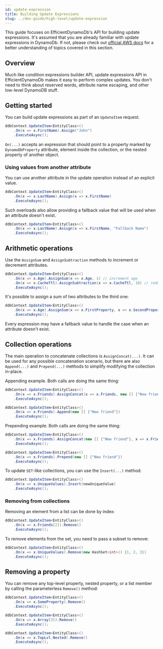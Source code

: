 ```yaml
---
id: update-expression
title: Building Update Expressions
slug: ../dev-guide/high-level/update-expression
---
```


This guide focuses on EfficientDynamoDb's API for building update expressions.
It's assumed that you are already familiar with update expressions in DynamoDb.
If not, please check out [official AWS docs](https://docs.aws.amazon.com/amazondynamodb/latest/developerguide/Expressions.UpdateExpressions.html) for a better understanding of topics covered in this section.

## Overview

Much like condition expressions builder API, update expressions API in EfficientDynamoDb makes it easy to perform complex updates.
You don't need to think about reserved words, attribute name escaping, and other low-level DynamoDB stuff.

## Getting started

You can build update expressions as part of an `UpdateItem` request.

```csharp
ddbContext.UpdateItem<EntityClass>()
    .On(x => x.FirstName).Assign("John")
    .ExecuteAsync();
```

`On(...)` accepts an expression that should point to a property marked by `DynamoDbProperty` attribute, element inside the collection, or the nested property of another object.

### Using values from another attribute

You can use another attribute in the update operation instead of an explicit value.

```csharp
ddbContext.UpdateItem<EntityClass>()
    .On(x => x.LastName).Assign(x => x.FirstName)
    .ExecuteAsync();
```

Such overloads also allow providing a fallback value that will be used when an attribute doesn't exist.

```csharp
ddbContext.UpdateItem<EntityClass>()
    .On(x => x.LastName).Assign(x => x.FirstName, "Fallback Name")
    .ExecuteAsync();
```

## Arithmetic operations

Use the `AssignSum` and `AssignSubtraction` methods to increment or decrement attributes.

```csharp
ddbContext.UpdateItem<EntityClass>()
    .On(x => x.Age).AssignSum(x => x.Age, 1) // increment age
    .On(x => x.CacheTtl).AssignSubtraction(x => x.CacheTtl, 10) // reduce cache TTL by 10 (seconds)
    .ExecuteAsync();
```

It's possible to assign a sum of two attributes to the third one:

```csharp
ddbContext.UpdateItem<EntityClass>()
    .On(x => x.Age).AssignSum(x => x.FirstProperty, x => x.SecondProperty)
    .ExecuteAsync();
```

Every expression may have a fallback value to handle the case when an attribute doesn't exist.

## Collection operations

The main operation to concatenate collections is `AssignConcat(...)`.
It can be used for any possible concatenation scenario, but there are also `Append(...)` and `Prepend(...)` methods to simplify modifying the collection in-place.

Appending example. Both calls are doing the same thing:

```csharp
ddbContext.UpdateItem<EntityClass>()
    .On(x => x.Friends).AssignConcat(x => x.Friends, new [] {"New friend"})
    .ExecuteAsync();

ddbContext.UpdateItem<EntityClass>()
    .On(x => x.Friends).Append(new [] {"New friend"})
    .ExecuteAsync();
```

Prepending example. Both calls are doing the same thing:

```csharp
ddbContext.UpdateItem<EntityClass>()
    .On(x => x.Friends).AssignConcat(new [] {"New friend"}, x => x.Friends)
    .ExecuteAsync();

ddbContext.UpdateItem<EntityClass>()
    .On(x => x.Friends).Prepend(new [] {"New friend"})
    .ExecuteAsync();
```

To update `SET`-like collections, you can use the `Insert(...)` method:

```csharp
ddbContext.UpdateItem<EntityClass>()
    .On(x => x.UniqueValues).Insert(newUniqueValue)
    .ExecuteAsync();
```

### Removing from collections

Removing an element from a list can be done by index:

```csharp
ddbContext.UpdateItem<EntityClass>()
    .On(x => x.Friends[2]).Remove()
    .ExecuteAsync();
```

To remove elements from the set, you need to pass a subset to remove:

```csharp
ddbContext.UpdateItem<EntityClass>()
    .On(x => x.UniqueValues).Remove(new HashSet<int>() {1, 2, 3})
    .ExecuteAsync();
```

## Removing a property

You can remove any top-level property, nested property, or a list member by calling the parameterless `Remove()` method:

```csharp
ddbContext.UpdateItem<EntityClass>()
    .On(x => x.SomeProperty).Remove()
    .ExecuteAsync();

ddbContext.UpdateItem<EntityClass>()
    .On(x => x.Array[3]).Remove()
    .ExecuteAsync();

ddbContext.UpdateItem<EntityClass>()
    .On(x => x.TopLvl.Nested).Remove()
    .ExecuteAsync();
```
